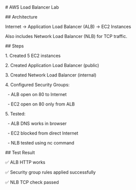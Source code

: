 \# AWS Load Balancer Lab



\## Architecture

Internet → Application Load Balancer (ALB) → EC2 Instances

Also includes Network Load Balancer (NLB) for TCP traffic.



\## Steps

1\. Created 5 EC2 instances

2\. Created Application Load Balancer (public)

3\. Created Network Load Balancer (internal)

4\. Configured Security Groups:

&nbsp;  - ALB open on 80 to Internet

&nbsp;  - EC2 open on 80 only from ALB

5\. Tested:

&nbsp;  - ALB DNS works in browser

&nbsp;  - EC2 blocked from direct Internet

&nbsp;  - NLB tested using nc command



\## Test Result

✅ ALB HTTP works  

✅ Security group rules applied successfully  

✅ NLB TCP check passed



